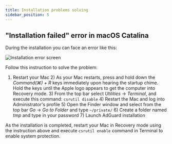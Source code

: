 ```yaml
---
title: Installation problems solving
sidebar_position: 5
---
```


## "Installation failed" error in macOS Catalina

During the installation you can face an error like this:

![Installation error screen](https://cdn.adtidy.org/content/kb/ad_blocker/mac/macerrorscreenEN.jpg)

Follow this instruction to solve the problem:

1) Restart your Mac 2) As your Mac restarts, press and hold down the *Command(⌘) + R* keys immediately upon hearing the startup chime. Hold the keys until the Apple logo appears to get the computer into Recovery mode. 3) From the top bar select *Utilities* → *Terminal*, and execute this command: `csrutil disable` 4) Restart the Mac and log into Administrator's profile 5) Open the Finder window and select from the top bar *Go* → *Go to Folder* and type `~/private/` 6) Create a folder named *tmp* and type in your password 7) Launch AdGuard installation

As the installation is completed, restart your Mac in Recovery mode using the instruction above and execute `csrutil enable` command in Terminal to enable system protection.

